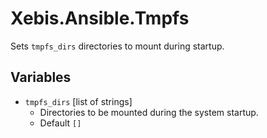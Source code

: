 # Xebis.Ansible.Tmpfs

Sets `tmpfs_dirs` directories to mount during startup.

## Variables

- `tmpfs_dirs` [list of strings]
  - Directories to be mounted during the system startup.
  - Default `[]`
